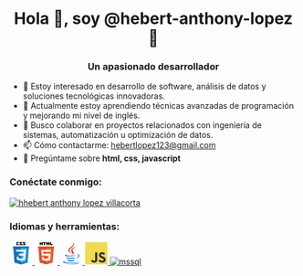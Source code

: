 <h1 align="center">Hola 👋, soy @hebert-anthony-lopez 👋</h1>
<h3 align="center">Un apasionado desarrollador</h3>

- 👀 Estoy interesado en desarrollo de software, análisis de datos y soluciones tecnológicas innovadoras.
- 🌱 Actualmente estoy aprendiendo técnicas avanzadas de programación y mejorando mi nivel de inglés.
- 💞️ Busco colaborar en proyectos relacionados con ingeniería de sistemas, automatización u optimización de datos.
- 📫 Cómo contactarme: hebertlopez123@gmail.com
- 💬 Pregúntame sobre **html, css, javascript**

<h3 align="left">Conéctate conmigo:</h3>
<p align="left">
<a href="https://www.linkedin.com/in/hebert-anthony-lopez/" target="blank"><img align="center" src="https://raw.githubusercontent.com/rahuldkjain/github-profile-readme-generator/master/src/images/icons/Social/linked-in-alt.svg" alt="hhebert anthony lopez villacorta" height="30" width="40" /></a>
</p>

<h3 align="left">Idiomas y herramientas:</h3>
<p alinear="izquierda"> 
  <a href="https://www.w3schools.com/css/" target="_blank" rel="noreferrer"> 
    <img src="https://raw.githubusercontent.com/devicons/devicon/master/icons/css3/css3-original-wordmark.svg" alt="css3" width="40" height="40"/> </a> 
  <a href="https://www.w3.org/html/" target="_blank" rel="noreferrer"> 
    <img src="https://raw.githubusercontent.com/devicons/devicon/master/icons/html5/html5-original-wordmark.svg" alt="html5" width="40" height="40"/> </a> 
  <a href="https://www.java.com" target="_blank" rel="noreferrer"> 
    <img src="https://raw.githubusercontent.com/devicons/devicon/master/icons/java/java-original.svg" alt="java" width="40" height="40"/> </a> 
  <a href="https://developer.mozilla.org/en-US/docs/Web/JavaScript" target="_blank" rel="noreferrer"> 
    <img src="https://raw.githubusercontent.com/devicons/devicon/master/icons/javascript/javascript-original.svg" alt="javascript" width="40" height="40"/> </a> 
  <a href="https://www.microsoft.com/en-us/sql-server" target="_blank" rel="noreferrer"> 
    <img src="https://www.svgrepo.com/show/303229/microsoft-sql-server-logo.svg" alt="mssql" width="40" height="40"/> 
  </a>
</p>
